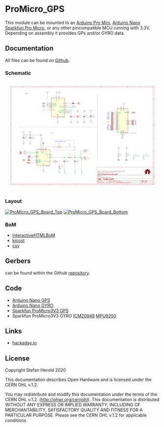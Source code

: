 # ProMicro_GPS
This module can be mounted to an [Arduino Pro Mini](https://www.sparkfun.com/products/11113), [Arduino Nano](https://store.arduino.cc/arduino-nano) [Sparkfun Pro Micro](https://www.sparkfun.com/products/12587), or any other pincompatible MCU running with 3.3V. Depending on assembly it provides GPs and/or GYRO data.


## Documentation
All files can be found on [Github](https://github.com/nerdyscout/ProMicro_GPS).


### Schematic
[![ProMicro_GPS_Schematic](docs/ProMicro_GPS_schematic.svg)](docs/ProMicro_GPS_schematic.pdf)


### Layout
<a href="docs/ProMicro_GPS_Board_Top.pdf"><img src="docs/img/ProMicro_GPS_Board_Top.svg" alt="ProMicro_GPS_Board_Top" width="20%"/></a>
<a href="docs/ProMicro_GPS_Board_Bottom.pdf"><img src="docs/img/ProMicro_GPS_Board_Bottom.svg" alt="ProMicro_GPS_Board_Bottom" width="20%"/></a>


### BoM
  * [interactiveHTMLBoM](https://nerdyscout.github.io/ProMicro_GPS/docs/bom/ibom.html)
  * [kicost](docs/bom/ProMicro_GPS.xlsx)
  * [csv](docs/bom/ProMicro_GPS.csv)


## Gerbers
can be found within the Github [repository](gerbers).


## Code
  * [Arduino Nano GPS](examples/Arduino_Nano_GPS/Arduino_Nano_GPS.ino)
  * [Arduino Nano GYRO](examples/Arduino_Nano_GYRO/Arduino_Nano_GYRO.ino)
  * [Sparkfun ProMicro3V3 GPS](examples/Sparkfun_ProMicro_GPS/Sparkfun_ProMicro_GPS.ino)
  * Sparkfun ProMicro3V3 GYRO [ICM20948](examples/Sparkfun_ProMicro_ICM20948/Sparkfun_ProMicro_ICM20948.ino) [MPU9250](examples/Sparkfun_ProMicro_MPU9250/Sparkfun_ProMicro_MPU9250.ino)

## Links
  * [hackaday.io](https://hackaday.io/project/171898-promicro)


## License
Copyright Stefan Herold 2020

This documentation describes Open Hardware and is licensed under the CERN OHL v.1.2.

You may redistribute and modify this documentation under the terms of the CERN OHL v.1.2. (http://ohwr.org/cernohl). This documentation is distributed WITHOUT ANY EXPRESS OR IMPLIED WARRANTY, INCLUDING OF MERCHANTABILITY, SATISFACTORY QUALITY AND FITNESS FOR A PARTICULAR PURPOSE. Please see the CERN OHL v.1.2 for applicable conditions
